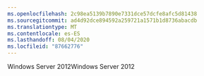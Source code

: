 ```yaml
---
ms.openlocfilehash: 2c98ea5139b7890e7331dce57dcfe8afc5d81438
ms.sourcegitcommit: ad4d92dce894592a259721a1571b1d8736abacdb
ms.translationtype: MT
ms.contentlocale: es-ES
ms.lasthandoff: 08/04/2020
ms.locfileid: "87662776"
---
```

<span data-ttu-id="8b7f4-101">Windows Server 2012</span><span class="sxs-lookup"><span data-stu-id="8b7f4-101">Windows Server 2012</span></span>
